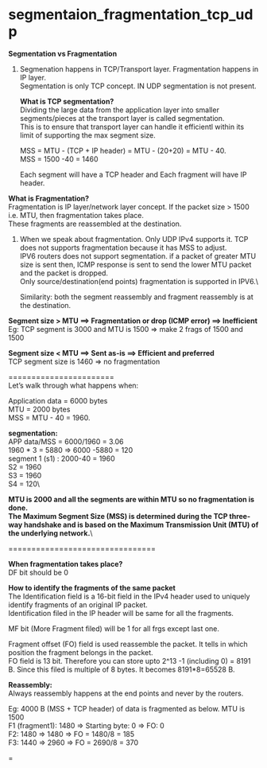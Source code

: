 # segmentaion_fragmentation_tcp_udp

**Segmentation vs Fragmentation**

1) Segmenation happens in TCP/Transport layer. Fragmentation happens in IP layer. \
   Segmentation is only TCP concept. IN UDP segmentation is not present.

   **What is TCP segmentation?** \
   Dividing the large data from the application layer into smaller segments/pieces at the transport layer is called segmentation.\
   This is to ensure that transport layer can handle it efficientl within its limit of supporting the max segment size.

   MSS = MTU - (TCP + IP header) = MTU - (20+20) = MTU - 40.\
   MSS = 1500 -40 = 1460

   Each segment will have a TCP header and Each fragment will have IP header.

**What is Fragmentation?**\
Fragmentation is IP layer/network layer concept. If the packet size > 1500 i.e. MTU, then fragmentation takes place.\
These fragments are reassembled at the destination.

1) When we speak about fragmentation. Only UDP IPv4 supports it. TCP does not supports fragmentation because it has MSS to adjust.\
   IPV6 routers does not support segmentation. if a packet of greater MTU size is sent then, ICMP response is sent to send the lower MTU packet and the packet is dropped.\
   Only source/destination(end points) fragmentation is supported in IPV6.\

   Similarity: both the segment reassembly and fragment reassembly is at the destination.

**Segment size > MTU ==>	Fragmentation or drop (ICMP error) ==>	Inefficient**\
Eg: TCP segment is 3000 and MTU is 1500 => make 2 frags of 1500 and 1500

**Segment size < MTU ==>	Sent as-is ==>	Efficient and preferred**\
TCP segment size is 1460 => no fragmentation

=======================\
Let’s walk through what happens when:

Application data = 6000 bytes\
MTU = 2000 bytes\
MSS = MTU - 40 = 1960.

**segmentation:**\
APP data/MSS = 6000/1960 = 3.06\
1960 * 3 = 5880 => 6000 -5880 = 120\
segment 1 (s1) : 2000-40 = 1960\
S2 = 1960\
S3 = 1960\
S4 = 120\

**MTU is 2000 and all the segments are within MTU so no fragmentation is done.\
The Maximum Segment Size (MSS) is determined during the TCP three-way handshake and is based on the Maximum Transmission Unit (MTU) of the underlying network.**\

================================

**When fragmentation takes place?**\
DF bit should be 0

**How to identify the fragments of the same packet**\
The Identification field is a 16-bit field in the IPv4 header used to uniquely identify fragments of an original IP packet.\
Identification filed in the IP header will be same for all the fragments.

MF bit (More Fragment filed) will be 1 for all frgs except last one.

Fragment offset (FO) field is used reassemble the packet. It tells in which position the fragment belongs in the packet.\
FO field is 13 bit. Therefore you can store upto 2^13 -1 (including 0) = 8191 B. Since this filed is multiple of 8 bytes. It becomes 8191*8=65528 B.

**Reassembly:**\
Always reassembly happens at the end points and never by the routers.

Eg:
4000 B (MSS + TCP header) of data is fragmented as below. MTU is 1500\
F1 (fragment1): 1480 => Starting byte: 0 => FO: 0\
F2: 1480 =>                 1480 => FO = 1480/8 = 185\
F3: 1440 =>                 2960 => FO = 2690/8 = 370

=
